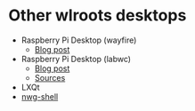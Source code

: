 # Other wlroots desktops

* Raspberry Pi Desktop (wayfire)
  * [Blog post](https://www.raspberrypi.com/news/bookworm-the-new-version-of-raspberry-pi-os/)
* Raspberry Pi Desktop (labwc)
  * [Blog post](https://www.raspberrypi.com/news/a-new-release-of-raspberry-pi-os/)
  * [Sources](https://github.com/raspberrypi-ui)
* LXQt
* [nwg-shell](https://nwg-piotr.github.io/nwg-shell/)

